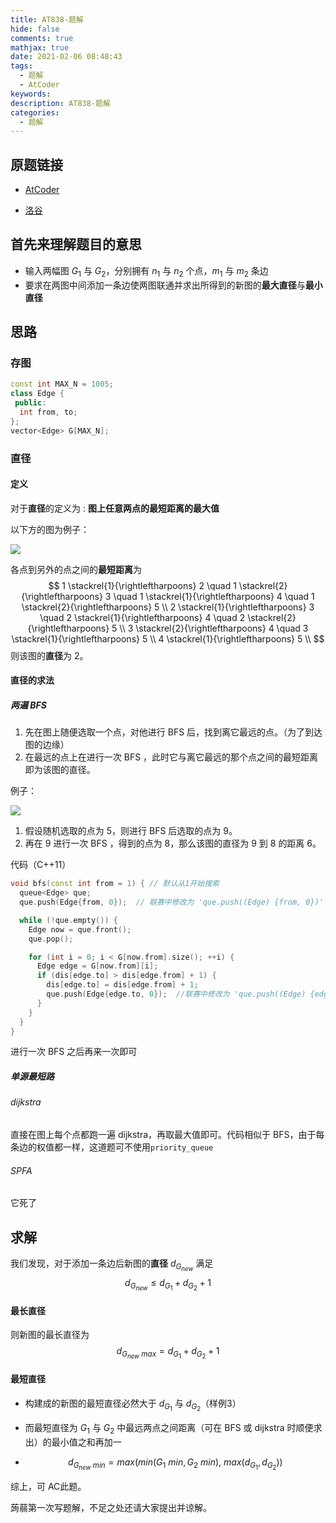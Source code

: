 ```yaml
---
title: AT838-题解
hide: false
comments: true
mathjax: true
date: 2021-02-06 08:48:43
tags:
  - 题解
  - AtCoder
keywords:
description: AT838-题解
categories:
  - 题解
---
```


## 原题链接

* [AtCoder](https://atcoder.jp/contests/utpc2013/tasks/utpc2013_03)

* [洛谷](https://www.luogu.com.cn/problem/AT838)

## 首先来理解题目的意思

* 输入两幅图 $G_{1}$ 与 $G_{2}$，分别拥有 $n_{1}$ 与 $n_{2}$ 个点，$m_{1}$ 与 $m_{2}$ 条边
* 要求在两图中间添加一条边使两图联通并求出所得到的新图的**最大直径**与**最小直径**

## 思路

### 存图

```cpp
const int MAX_N = 1005;
class Edge {
 public:
  int from, to;
};
vector<Edge> G[MAX_N];
```



### 直径

#### 定义

对于**直径**的定义为 : **图上任意两点的最短距离的最大值**

以下方的图为例子：

![](https://cdn.luogu.com.cn/upload/image_hosting/m6mksmoo.png)

各点到另外的点之间的**最短距离**为
$$
1 \stackrel{1}{\rightleftharpoons} 2 \quad
1 \stackrel{2}{\rightleftharpoons} 3 \quad
1 \stackrel{1}{\rightleftharpoons} 4 \quad
1 \stackrel{2}{\rightleftharpoons} 5 \\
2 \stackrel{1}{\rightleftharpoons} 3 \quad
2 \stackrel{1}{\rightleftharpoons} 4 \quad
2 \stackrel{2}{\rightleftharpoons} 5 \\
3 \stackrel{2}{\rightleftharpoons} 4 \quad
3 \stackrel{1}{\rightleftharpoons} 5 \\
4 \stackrel{1}{\rightleftharpoons} 5 \\
$$
则该图的**直径**为 $2$。

#### 直径的求法

##### 两遍 BFS

1. 先在图上随便选取一个点，对他进行 BFS 后，找到离它最远的点。（为了到达图的边缘）
2. 在最远的点上在进行一次 BFS ，此时它与离它最远的那个点之间的最短距离即为该图的直径。

例子：

![](https://cdn.luogu.com.cn/upload/image_hosting/9btgnhd2.png)

1. 假设随机选取的点为 $5$，则进行 BFS 后选取的点为 $9$。
2. 再在 $9$ 进行一次 BFS ，得到的点为 $8$，那么该图的直径为 $9$ 到 $8$ 的距离 $6$。

代码（C++11）

```cpp
void bfs(const int from = 1) { // 默认从1开始搜索
  queue<Edge> que;
  que.push(Edge{from, 0});  // 联赛中修改为 'que.push((Edge) {from, 0})'

  while (!que.empty()) {
    Edge now = que.front();
    que.pop();

    for (int i = 0; i < G[now.from].size(); ++i) {
      Edge edge = G[now.from][i];
      if (dis[edge.to] > dis[edge.from] + 1) {
        dis[edge.to] = dis[edge.from] + 1;
        que.push(Edge{edge.to, 0});  //联赛中修改为 'que.push((Edge) {edge.to, 0})'
      }
    }
  }
}
```

进行一次 BFS 之后再来一次即可

##### 单源最短路

###### dijkstra

直接在图上每个点都跑一遍 dijkstra，再取最大值即可。代码相似于 BFS，由于每条边的权值都一样，这道题可不使用`priority_queue`

###### SPFA

它死了

## 求解

我们发现，对于添加一条边后新图的**直径** $d_{G_{new}}$ 满足
$$
d_{G_{new}} \leq d_{G_{1}} + d_{G_{2}} + 1
$$

#### 最长直径

则新图的最长直径为
$$
d_{G_{new} \ max} = d_{G_{1}} + d_{G_{2}} + 1
$$

#### 最短直径

* 构建成的新图的最短直径必然大于 $d_{G_{1}}$ 与 $d_{G_{2}}$（样例3）

* 而最短直径为 $G_{1}$ 与 $G_{2}$ 中最远两点之间距离（可在 BFS 或 dijkstra 时顺便求出）的最小值之和再加一

* $$
  d_{G_{new} \ min} = max(min(G_{1} \ min, G_{2} \ min), \ max(d_{G_{1}}, d_{G_{2}}))
  $$


综上，可 AC此题。

蒟蒻第一次写题解，不足之处还请大家提出并谅解。
